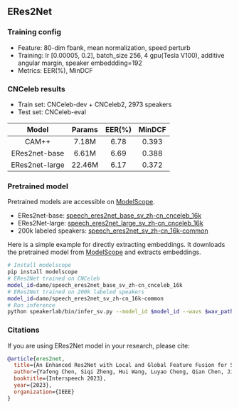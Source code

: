 ## ERes2Net

### Training config
- Feature: 80-dim fbank, mean normalization, speed perturb
- Training: lr [0.00005, 0.2], batch_size 256, 4 gpu(Tesla V100), additive angular margin, speaker embeddding=192
- Metrics: EER(%), MinDCF

### CNCeleb results
- Train set: CNCeleb-dev + CNCeleb2, 2973 speakers
- Test set: CNCeleb-eval

| Model | Params | EER(%) | MinDCF |
|:-----:|:------:|:------:|:------:|
| CAM++ | 7.18M  | 6.78 | 0.393 |
| ERes2net-base | 6.61M  | 6.69 | 0.388 |
| ERes2net-large | 22.46M  | 6.17 | 0.372 |

### Pretrained model
Pretrained models are accessible on [ModelScope](https://www.modelscope.cn/models?page=1&tasks=speaker-verification&type=audio).

- ERes2net-base: [speech_eres2net_base_sv_zh-cn_cnceleb_16k](https://modelscope.cn/models/damo/speech_eres2net_base_sv_zh-cn_cnceleb_16k/summary)
- ERes2Net-large: [speech_eres2net_large_sv_zh-cn_cnceleb_16k](https://modelscope.cn/models/damo/speech_eres2net_large_sv_zh-cn_cnceleb_16k/summary)
- 200k labeled speakers: [speech_eres2net_sv_zh-cn_16k-common](https://modelscope.cn/models/damo/speech_eres2net_sv_zh-cn_16k-common/summary)

Here is a simple example for directly extracting embeddings. It downloads the pretrained model from [ModelScope](https://www.modelscope.cn/models?page=1&tasks=speaker-verification&type=audio) and extracts embeddings.
``` sh
# Install modelscope
pip install modelscope
# ERes2Net trained on CNCeleb
model_id=damo/speech_eres2net_base_sv_zh-cn_cnceleb_16k
# ERes2Net trained on 200k labeled speakers
model_id=damo/speech_eres2net_sv_zh-cn_16k-common
# Run inference
python speakerlab/bin/infer_sv.py --model_id $model_id --wavs $wav_path
```

### Citations
If you are using ERes2Net model in your research, please cite: 
```BibTeX
@article{eres2net,
  title={An Enhanced Res2Net with Local and Global Feature Fusion for Speaker Verification},
  author={Yafeng Chen, Siqi Zheng, Hui Wang, Luyao Cheng, Qian Chen, Jiajun Qi},
  booktitle={Interspeech 2023},
  year={2023},
  organization={IEEE}
}
```
